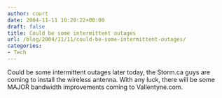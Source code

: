 ```yaml
---
author: court
date: 2004-11-11 10:20:22+00:00
draft: false
title: Could be some intermittent outages
url: /blog/2004/11/11/could-be-some-intermittent-outages/
categories:
- Tech
---
```


Could be some intermittent outages later today, the Storm.ca guys are coming to install the wireless antenna.  With any luck, there will be some MAJOR bandwidth improvements coming to Vallentyne.com.
